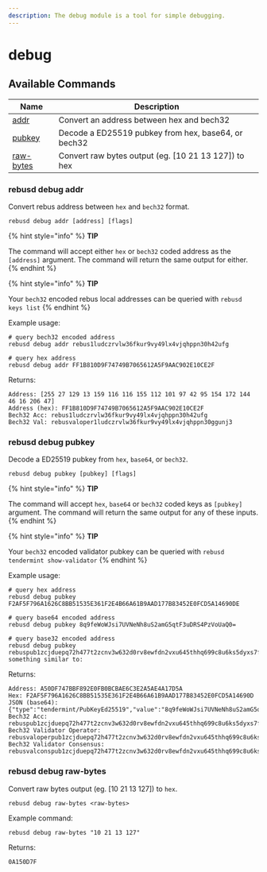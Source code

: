 ```yaml
---
description: The debug module is a tool for simple debugging.
---
```


# debug

## Available Commands

| Name                                        | Description                                           |
| ------------------------------------------- | ----------------------------------------------------- |
| [addr](debug.md#rebusd-debug-addr)           | Convert an address between hex and bech32             |
| [pubkey](debug.md#rebusd-debug-pubkey)       | Decode a ED25519 pubkey from hex, base64, or bech32   |
| [raw-bytes](debug.md#rebusd-debug-raw-bytes) | Convert raw bytes output (eg. \[10 21 13 127]) to hex |

### rebusd debug addr

Convert rebus address between `hex` and `bech32` format.

```
rebusd debug addr [address] [flags]
```

{% hint style="info" %}
**TIP**

The command will accept either `hex` or `bech32` coded address as the `[address]` argument. The command will return the same output for either.
{% endhint %}

{% hint style="info" %}
**TIP**

Your `bech32` encoded rebus local addresses can be queried with `rebusd keys list` 
{% endhint %}

Example usage:

```
# query bech32 encoded address
rebusd debug addr rebus1ludczrvlw36fkur9vy49lx4vjqhppn30h42ufg

# query hex address
rebusd debug addr FF1B810D9F74749B7065612A5F9AAC902E10CE2F
```

Returns:

```
Address: [255 27 129 13 159 116 116 155 112 101 97 42 95 154 172 144 46 16 206 47]
Address (hex): FF1B810D9F74749B7065612A5F9AAC902E10CE2F
Bech32 Acc: rebus1ludczrvlw36fkur9vy49lx4vjqhppn30h42ufg
Bech32 Val: rebusvaloper1ludczrvlw36fkur9vy49lx4vjqhppn30ggunj3
```

### rebusd debug pubkey

Decode a ED25519 pubkey from `hex`, `base64`, or `bech32`.

```
rebusd debug pubkey [pubkey] [flags]
```

{% hint style="info" %}
**TIP**

The command will accept `hex`, `base64` or `bech32` coded keys as `[pubkey] `argument. The command will return the same output for any of these inputs.
{% endhint %}

{% hint style="info" %}
**TIP**

Your `bech32` encoded validator pubkey can be queried with `rebusd tendermint show-validator`
{% endhint %}

Example usage:

```
# query hex address
rebusd debug pubkey F2AF5F796A1626C8BB51535E361F2E4B66A61B9AAD177B83452E0FCD5A14690DE

# query base64 encoded address
rebusd debug pubkey 8q9feWoWJsi7UVNeNh8uS2amG5qtF3uDRS4PzVoUaQ0=

# query base32 encoded address
rebusd debug pubkey rebuspub1zcjduepq72h477t2zcnv3w632d0rv8ewfdn2vxu645thhq699c8u6ks5dyxs7f2qt6Returns something similar to:
```

Returns:

```
Address: A50DF747BBF892E0FB0BCBAE6C3E2A5AE4A17D5A
Hex: F2AF5F796A1626C8BB51535E361F2E4B66A61B9AAD177B83452E0FCD5A14690D
JSON (base64): {"type":"tendermint/PubKeyEd25519","value":"8q9feWoWJsi7UVNeNh8uS2amG5qtF3uDRS4PzVoUaQ0="}
Bech32 Acc: rebuspub1zcjduepq72h477t2zcnv3w632d0rv8ewfdn2vxu645thhq699c8u6ks5dyxs7f2qt6
Bech32 Validator Operator: rebusvaloperpub1zcjduepq72h477t2zcnv3w632d0rv8ewfdn2vxu645thhq699c8u6ks5dyxssaf8x6
Bech32 Validator Consensus: rebusvalconspub1zcjduepq72h477t2zcnv3w632d0rv8ewfdn2vxu645thhq699c8u6ks5dyxsahwpfj
```

### rebusd debug raw-bytes

Convert raw bytes output (eg. \[10 21 13 127]) to `hex`.

```
rebusd debug raw-bytes <raw-bytes>
```

Example command:

```
rebusd debug raw-bytes "10 21 13 127"
```

Returns:

```
0A150D7F
```
